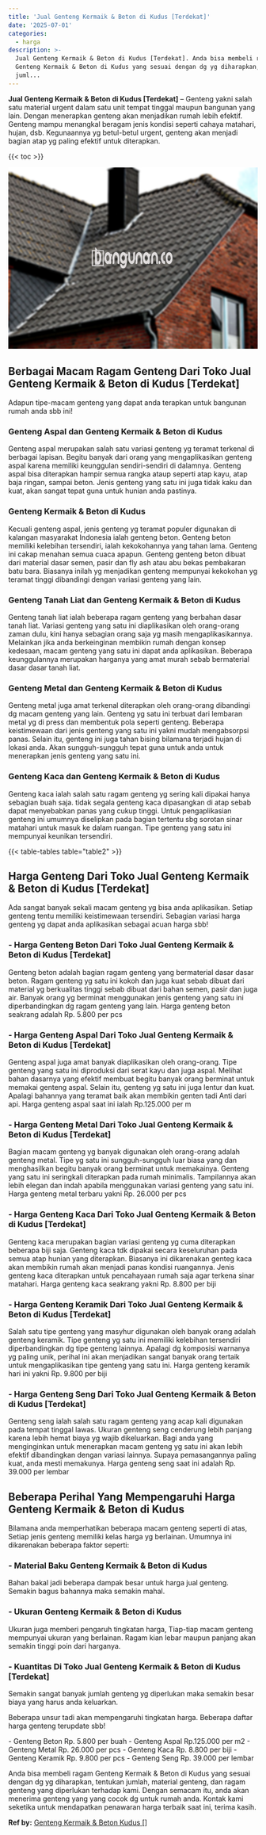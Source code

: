 ```yaml
---
title: 'Jual Genteng Kermaik & Beton di Kudus [Terdekat]'
date: '2025-07-01'
categories:
  - harga
description: >-
  Jual Genteng Kermaik & Beton di Kudus [Terdekat]. Anda bisa membeli ragam
  Genteng Kermaik & Beton di Kudus yang sesuai dengan dg yg diharapkan, tentukan
  juml...
---
```


**Jual Genteng Kermaik & Beton di Kudus \[Terdekat\]** – Genteng yakni salah satu material urgent dalam satu unit tempat tinggal maupun bangunan yang lain. Dengan menerapkan genteng akan menjadikan rumah lebih efektif. Genteng mampu menangkal beragam jenis kondisi seperti cahaya matahari, hujan, dsb. Kegunaannya yg betul-betul urgent, genteng akan menjadi bagian atap yg paling efektif untuk diterapkan.

{{< toc >}}

![Jual Genteng Kermaik & Beton di Kudus [Terdekat]](/images/genteng-minimalis-murah08.png)

## Berbagai Macam Ragam Genteng Dari Toko Jual Genteng Kermaik & Beton di Kudus \[Terdekat\]

Adapun tipe-macam genteng yang dapat anda terapkan untuk bangunan rumah anda sbb ini!

### Genteng Aspal dan Genteng Kermaik & Beton di Kudus

Genteng aspal merupakan salah satu variasi genteng yg teramat terkenal di berbagai lapisan. Begitu banyak dari orang yang mengaplikasikan genteng aspal karena memiliki keunggulan sendiri-sendiri di dalamnya. Genteng aspal bisa diterapkan hampir semua rangka ataup seperti atap kayu, atap baja ringan, sampai beton. Jenis genteng yang satu ini juga tidak kaku dan kuat, akan sangat tepat guna untuk hunian anda pastinya.

### Genteng Kermaik & Beton di Kudus

Kecuali genteng aspal, jenis genteng yg teramat populer digunakan di kalangan masyarakat Indonesia ialah genteng beton. Genteng beton memiliki kelebihan tersendiri, ialah kekokohannya yang tahan lama. Genteng ini cakap menahan semua cuaca apapun. Genteng genteng beton dibuat dari material dasar semen, pasir dan fly ash atau abu bekas pembakaran batu bara. Biasanya inilah yg menjadikan genteng mempunyai kekokohan yg teramat tinggi dibandingi dengan variasi genteng yang lain.

### Genteng Tanah Liat dan Genteng Kermaik & Beton di Kudus

Genteng tanah liat ialah beberapa ragam genteng yang berbahan dasar tanah liat. Variasi genteng yang satu ini diaplikasikan oleh orang-orang zaman dulu, kini hanya sebagian orang saja yg masih mengaplikasikannya. Melainkan jika anda berkeinginan membikin rumah dengan konsep kedesaan, macam genteng yang satu ini dapat anda aplikasikan. Beberapa keunggulannya merupakan harganya yang amat murah sebab bermaterial dasar dasar tanah liat.

### Genteng Metal dan Genteng Kermaik & Beton di Kudus

Genteng metal juga amat terkenal diterapkan oleh orang-orang dibandingi dg macam genteng yang lain. Genteng yg satu ini terbuat dari lembaran metal yg di press dan membentuk pola seperti genteng. Beberapa keistimewaan dari jenis genteng yang satu ini yakni mudah mengabsorpsi panas. Selain itu, genteng ini juga tahan bising bilamana terjadi hujan di lokasi anda. Akan sungguh-sungguh tepat guna untuk anda untuk menerapkan jenis genteng yang satu ini.

### Genteng Kaca dan Genteng Kermaik & Beton di Kudus

Genteng kaca ialah salah satu ragam genteng yg sering kali dipakai hanya sebagian buah saja. tidak segala genteng kaca dipasangkan di atap sebab dapat menyebabkan panas yang cukup tinggi. Untuk pengaplikasian genteng ini umumnya diselipkan pada bagian tertentu sbg sorotan sinar matahari untuk masuk ke dalam ruangan. Tipe genteng yang satu ini mempunyai keunikan tersendiri.

{{< table-tables table="table2" >}}

## Harga Genteng Dari Toko Jual Genteng Kermaik & Beton di Kudus \[Terdekat\]

Ada sangat banyak sekali macam genteng yg bisa anda aplikasikan. Setiap genteng tentu memiliki keistimewaan tersendiri. Sebagian variasi harga genteng yg dapat anda aplikasikan sebagai acuan harga sbb!

### \- Harga Genteng Beton Dari Toko Jual Genteng Kermaik & Beton di Kudus \[Terdekat\]

Genteng beton adalah bagian ragam genteng yang bermaterial dasar dasar beton. Ragam genteng yg satu ini kokoh dan juga kuat sebab dibuat dari material yg berkualitas tinggi sebab dibuat dari bahan semen, pasir dan juga air. Banyak orang yg berminat menggunakan jenis genteng yang satu ini diperbandingkan dg ragam genteng yang lain. Harga genteng beton seakrang adalah Rp. 5.800 per pcs

### \- Harga Genteng Aspal Dari Toko Jual Genteng Kermaik & Beton di Kudus \[Terdekat\]

Genteng aspal juga amat banyak diaplikasikan oleh orang-orang. Tipe genteng yang satu ini diproduksi dari serat kayu dan juga aspal. Melihat bahan dasarnya yang efektif membuat begitu banyak orang berminat untuk memakai genteng aspal. Selain itu, genteng yg satu ini juga lentur dan kuat. Apalagi bahannya yang teramat baik akan membikin genten tadi Anti dari api. Harga genteng aspal saat ini ialah Rp.125.000 per m

### \- Harga Genteng Metal Dari Toko Jual Genteng Kermaik & Beton di Kudus \[Terdekat\]

Bagian macam genteng yg banyak digunakan oleh orang-orang adalah genteng metal. Tipe yg satu ini sungguh-sungguh luar biasa yang dan menghasilkan begitu banyak orang berminat untuk memakainya. Genteng yang satu ini seringkali diterapkan pada rumah minimalis. Tampilannya akan lebih elegan dan indah apabila menggunakan variasi genteng yang satu ini. Harga genteng metal terbaru yakni Rp. 26.000 per pcs

### \- Harga Genteng Kaca Dari Toko Jual Genteng Kermaik & Beton di Kudus \[Terdekat\]

Genteng kaca merupakan bagian variasi genteng yg cuma diterapkan beberapa biji saja. Genteng kaca tdk dipakai secara keseluruhan pada semua atap hunian yang diterapkan. Biasanya ini dikarenakan genteg kaca akan membikin rumah akan menjadi panas kondisi ruangannya. Jenis genteng kaca diterapkan untuk pencahayaan rumah saja agar terkena sinar matahari. Harga genteng kaca seakrang yakni Rp. 8.800 per biji

### \- Harga Genteng Keramik Dari Toko Jual Genteng Kermaik & Beton di Kudus \[Terdekat\]

Salah satu tipe genteng yang masyhur digunakan oleh banyak orang adalah genteng keramik. Tipe genteng yg satu ini memiliki kelebihan tersendiri diperbandingkan dg tipe genteng lainnya. Apalagi dg komposisi warnanya yg paling unik, perihal ini akan menjadikan sangat banyak orang tertaik untuk mengaplikasikan tipe genteng yang satu ini. Harga genteng keramik hari ini yakni Rp. 9.800 per biji

### \- Harga Genteng Seng Dari Toko Jual Genteng Kermaik & Beton di Kudus \[Terdekat\]

Genteng seng ialah salah satu ragam genteng yang acap kali digunakan pada tempat tinggal lawas. Ukuran genteng seng cenderung lebih panjang karena lebih hemat biaya yg wajib dikeluarkan. Bagi anda yang menginginkan untuk menerapkan macam genteng yg satu ini akan lebih efektif dibandingkan dengan variasi lainnya. Supaya pemasangannya paling kuat, anda mesti memakunya. Harga genteng seng saat ini adalah Rp. 39.000 per lembar

## Beberapa Perihal Yang Mempengaruhi Harga Genteng Kermaik & Beton di Kudus

Bilamana anda memperhatikan beberapa macam genteng seperti di atas, Setiap jenis genteng memiliki kelas harga yg berlainan. Umumnya ini dikarenakan beberapa faktor seperti:

### \- Material Baku Genteng Kermaik & Beton di Kudus

Bahan bakal jadi beberapa dampak besar untuk harga jual genteng. Semakin bagus bahannya maka semakin mahal.

### \- Ukuran Genteng Kermaik & Beton di Kudus

Ukuran juga memberi pengaruh tingkatan harga, Tiap-tiap macam genteng mempunyai ukuran yang berlainan. Ragam kian lebar maupun panjang akan semakin tinggi poin dari harganya.

### \- Kuantitas Di Toko Jual Genteng Kermaik & Beton di Kudus \[Terdekat\]

Semakin sangat banyak jumlah genteng yg diperlukan maka semakin besar biaya yang harus anda keluarkan.

Beberapa unsur tadi akan mempengaruhi tingkatan harga. Beberapa daftar harga genteng terupdate sbb!

\- Genteng Beton Rp. 5.800 per buah - Genteng Aspal Rp.125.000 per m2 - Genteng Metal Rp. 26.000 per pcs - Genteng Kaca Rp. 8.800 per biji - Genteng Keramik Rp. 9.800 per pcs - Genteng Seng Rp. 39.000 per lembar

Anda bisa membeli ragam Genteng Kermaik & Beton di Kudus yang sesuai dengan dg yg diharapkan, tentukan jumlah, material genteng, dan ragam genteng yang diperlukan terhadap kami. Dengan semacam itu, anda akan menerima genteng yang yang cocok dg untuk rumah anda. Kontak kami seketika untuk mendapatkan penawaran harga terbaik saat ini, terima kasih.

**Ref by:**  [Genteng Kermaik & Beton  Kudus []](https://id.wikipedia.org/wiki/Genteng)
